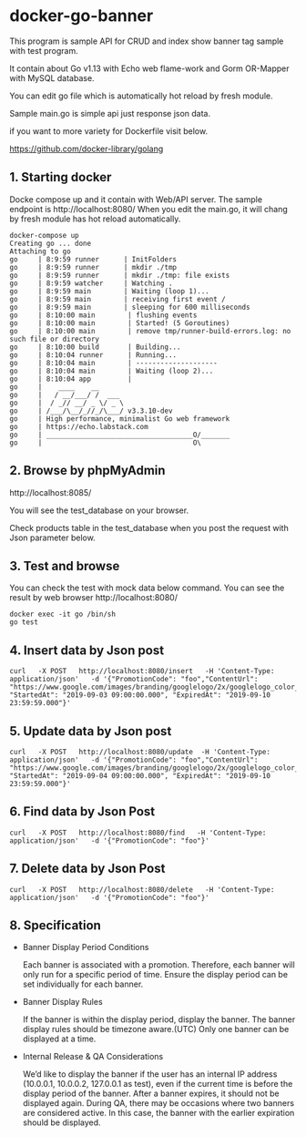# docker-go-banner

This program is sample API for CRUD and index show banner tag sample with test program.

It contain about Go v1.13 with Echo web flame-work and Gorm OR-Mapper with MySQL database.

You can edit go file which is automatically hot reload by fresh module.

Sample main.go is simple api just response json data. 

if you want to more variety for Dockerfile visit below.

https://github.com/docker-library/golang

## 1. Starting docker
Docke compose up and it contain with Web/API server. The sample endpoint is http://localhost:8080/
When you edit the main.go, it will chang by fresh module has hot reload automatically.
```cassandraql
docker-compose up
Creating go ... done
Attaching to go
go     | 8:9:59 runner      | InitFolders
go     | 8:9:59 runner      | mkdir ./tmp
go     | 8:9:59 runner      | mkdir ./tmp: file exists
go     | 8:9:59 watcher     | Watching .
go     | 8:9:59 main        | Waiting (loop 1)...
go     | 8:9:59 main        | receiving first event /
go     | 8:9:59 main        | sleeping for 600 milliseconds
go     | 8:10:00 main        | flushing events
go     | 8:10:00 main        | Started! (5 Goroutines)
go     | 8:10:00 main        | remove tmp/runner-build-errors.log: no such file or directory
go     | 8:10:00 build       | Building...
go     | 8:10:04 runner      | Running...
go     | 8:10:04 main        | --------------------
go     | 8:10:04 main        | Waiting (loop 2)...
go     | 8:10:04 app         |
go     |    ____    __
go     |   / __/___/ /  ___
go     |  / _// __/ _ \/ _ \
go     | /___/\__/_//_/\___/ v3.3.10-dev
go     | High performance, minimalist Go web framework
go     | https://echo.labstack.com
go     | ____________________________________O/_______
go     |                                     O\

``` 
## 2. Browse by phpMyAdmin

http://localhost:8085/

You will see the test_database on your browser.

Check products table in the test_database when you post the request with Json parameter below.

## 3. Test and browse
You can check the test with mock data below command.
You can see the result by web browser http://localhost:8080/
```
docker exec -it go /bin/sh
go test
```

## 4. Insert data by Json post
```cassandraql
curl   -X POST   http://localhost:8080/insert   -H 'Content-Type: application/json'   -d '{"PromotionCode": "foo","ContentUrl": "https://www.google.com/images/branding/googlelogo/2x/googlelogo_color_272x92dp.png", "StartedAt": "2019-09-03 09:00:00.000", "ExpiredAt": "2019-09-10 23:59:59.000"}'

```

## 5. Update data by Json post
```cassandraql
curl   -X POST   http://localhost:8080/update  -H 'Content-Type: application/json'   -d '{"PromotionCode": "foo","ContentUrl": "https://www.google.com/images/branding/googlelogo/2x/googlelogo_color_272x92dp.png", "StartedAt": "2019-09-04 09:00:00.000", "ExpiredAt": "2019-09-10 23:59:59.000"}'

```

## 6. Find data by Json Post
```cassandraql
curl   -X POST   http://localhost:8080/find   -H 'Content-Type: application/json'   -d '{"PromotionCode": "foo"}'

```

## 7. Delete data by Json Post
```cassandraql
curl   -X POST   http://localhost:8080/delete   -H 'Content-Type: application/json'   -d '{"PromotionCode": "foo"}'

```

## 8. Specification

- Banner Display Period Conditions

  Each banner is associated with a promotion.
  Therefore, each banner will only run for a specific period of time.
  Ensure the display period can be set individually for each banner.

- Banner Display Rules

  If the banner is within the display period, display the banner.
  The banner display rules should be timezone aware.(UTC)
  Only one banner can be displayed at a time.

- Internal Release & QA Considerations

  We’d like to display the banner if the user has an internal IP address (10.0.0.1, 10.0.0.2, 127.0.0.1 as test), even if the current time is before the display period of the banner.
  After a banner expires, it should not be displayed again.
  During QA, there may be occasions where two banners are considered active. In this case, the banner with the earlier expiration should be displayed.